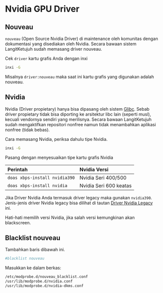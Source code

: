 # Nvidia GPU Driver

## Nouveau

`nouveau` (Open Source Nvidia Driver) di maintenance oleh komunitas dengan dokumentasi yang disediakan oleh Nvidia. Secara bawaan sistem LangitKetujuh sudah memasang driver nouveau.

Cek `driver` kartu grafis Anda dengan inxi

```bash
inxi -G
```
Misalnya `driver:nouveau` maka saat ini kartu grafis yang digunakan adalah nouveau.

## Nvidia

Nvidia (Driver propietary) hanya bisa dipasang oleh sistem [Glibc](../../perbandingan/libc.html#glibc). Sebab driver propietary tidak bisa diporting ke arsitektur libc lain (seperti musl), kecuali vendornya sendiri yang merilisnya. Secara bawaan LangitKetujuh sudah mengaktifkan repositori nonfree namun tidak menambahkan aplikasi nonfree (tidak bebas).

Cara memasang Nvidia, periksa dahulu tipe Nvidia.

```bash
inxi -G
```

Pasang dengan menyesuaikan tipe kartu grafis Nvidia

**Perintah** | **Nvidia Versi**
:--- | :---
`doas xbps-install nvidia390` | Nvidia Seri 400/500
`doas xbps-install nvidia` | Nvidia Seri 600 keatas

Jika Driver Nvidia Anda termasuk driver legacy maka gunakan `nvidia390`. Jenis-jenis driver Nvidia legacy bisa dilihat di tautan <a href="https://www.nvidia.com/en-us/drivers/unix/legacy-gpu/" target="_blank">Driver Nvidia Legacy</a> ini.

Hati-hati memilih versi Nvidia, jika salah versi kemungkinan akan blackscreen.

## Blacklist nouveau

Tambahkan baris dibawah ini.

```bash
#blacklist nouveau
```
Masukkan ke dalam berkas:

```bash
/etc/modprobe.d/nouveau_blacklist.conf
/usr/lib/modprobe.d/nvidia.conf
/usr/lib/modprobe.d/nvidia-dkms.conf
```
